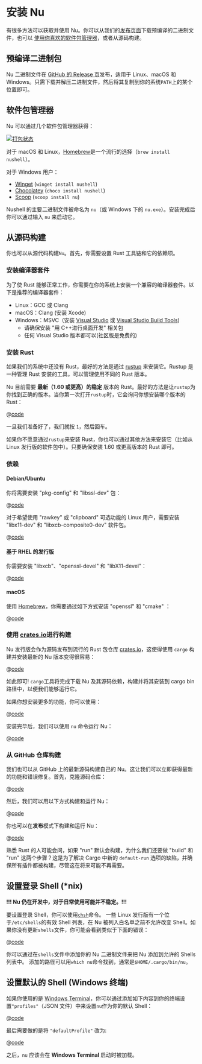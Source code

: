 # 安装 Nu

有很多方法可以获取并使用 Nu。你可以从我们的[发布页面](https://github.com/nushell/nushell/releases)下载预编译的二进制文件，也可以 [使用你喜欢的软件包管理器](https://repology.org/project/nushell/versions)，或者从源码构建。

## 预编译二进制包

Nu 二进制文件在 [GitHub 的 Release 页](https://github.com/nushell/nushell/releases)发布，适用于 Linux、macOS 和 Windows。只需下载并解压二进制文件，然后将其复制到你的系统`PATH`上的某个位置即可。

## 软件包管理器

Nu 可以通过几个软件包管理器获得：

[![打包状态](https://repology.org/badge/vertical-allrepos/nushell.svg)](https://repology.org/project/nushell/versions)

对于 macOS 和 Linux，[Homebrew](https://brew.sh/)是一个流行的选择（`brew install nushell`）。

对于 Windows 用户：

- [Winget](https://docs.microsoft.com/en-us/windows/package-manager/winget/) (`winget install nushell`)
- [Chocolatey](https://chocolatey.org/) (`choco install nushell`)
- [Scoop](https://scoop.sh/) (`scoop install nu`)

Nushell 的主要二进制文件被命名为 `nu`（或 Windows 下的 `nu.exe`）。安装完成后你可以通过输入 `nu` 来启动它。

## 从源码构建

你也可以从源代码构建`Nu`。首先，你需要设置 Rust 工具链和它的依赖项。

### 安装编译器套件

为了使 Rust 能够正常工作，你需要在你的系统上安装一个兼容的编译器套件。以下是推荐的编译器套件：

- Linux：GCC 或 Clang
- macOS：Clang (安装 Xcode)
- Windows：MSVC（安装 [Visual Studio](https://visualstudio.microsoft.com/vs/community/) 或 [Visual Studio Build Tools](https://visualstudio.microsoft.com/downloads/#build-tools-for-visual-studio-2022))
  - 请确保安装 "用 C++进行桌面开发" 相关包
  - 任何 Visual Studio 版本都可以(社区版是免费的)

### 安装 Rust

如果我们的系统中还没有 Rust，最好的方法是通过 [rustup](https://rustup.rs/) 来安装它。Rustup 是一种管理 Rust 安装的工具，可以管理使用不同的 Rust 版本。

Nu 目前需要 **最新（1.60 或更高）的稳定** 版本的 Rust。最好的方法是让`rustup`为你找到正确的版本。当你第一次打开`rustup`时，它会询问你想安装哪个版本的 Rust：

@[code](@snippets/installation/rustup_choose_rust_version.sh)

一旦我们准备好了，我们就按 `1`，然后回车。

如果你不愿意通过`rustup`来安装 Rust，你也可以通过其他方法来安装它（比如从 Linux 发行版的软件包中）。只要确保安装 1.60 或更高版本的 Rust 即可。

### 依赖

#### Debian/Ubuntu

你将需要安装 "pkg-config" 和 "libssl-dev" 包：

@[code](@snippets/installation/install_pkg_config_libssl_dev.sh)

对于希望使用 "rawkey" 或 "clipboard" 可选功能的 Linux 用户，需要安装 "libx11-dev" 和 "libxcb-composite0-dev" 软件包。

@[code](@snippets/installation/use_rawkey_and_clipboard.sh)

#### 基于 RHEL 的发行版

你需要安装 "libxcb"、"openssl-devel" 和 "libX11-devel"：

@[code](@snippets/installation/install_rhel_dependencies.sh)

#### macOS

使用 [Homebrew](https://brew.sh/)，你需要通过如下方式安装 "openssl" 和 "cmake" ：

@[code](@snippets/installation/macos_deps.sh)

### 使用 [crates.io](https://crates.io)进行构建

Nu 发行版会作为源码发布到流行的 Rust 包仓库 [crates.io](https://crates.io/)，这使得使用 `cargo` 构建并安装最新的 Nu 版本变得很容易：

@[code](@snippets/installation/cargo_install_nu.sh)

如此即可! `cargo`工具将完成下载 Nu 及其源码依赖，构建并将其安装到 cargo bin 路径中，以便我们能够运行它。

如果你想安装更多的功能，你可以使用：

@[code](@snippets/installation/cargo_install_nu_more_features.sh)

安装完毕后，我们可以使用 `nu` 命令运行 Nu：

@[code](@snippets/installation/run_nu.sh)

### 从 GitHub 仓库构建

我们也可以从 GitHub 上的最新源码构建自己的 Nu。这让我们可以立即获得最新的功能和错误修复。首先，克隆源码仓库：

@[code](@snippets/installation/git_clone_nu.sh)

然后，我们可以用以下方式构建和运行 Nu：

@[code](@snippets/installation/build_nu_from_source.sh)

你也可以在**发布**模式下构建和运行 Nu：

@[code](@snippets/installation/build_nu_from_source_release.sh)

熟悉 Rust 的人可能会问，如果 "run" 默认会构建，为什么我们还要做 "build" 和 "run" 这两个步骤？这是为了解决 Cargo 中新的 `default-run` 选项的缺陷，并确保所有插件都被构建，尽管这在将来可能不再需要。

## 设置登录 Shell (\*nix)

**!!! Nu 仍在开发中，对于日常使用可能并不稳定。!!!**

要设置登录 Shell，你可以使用[`chsh`](https://linux.die.net/man/1/chsh)命令。
一些 Linux 发行版有一个位于`/etc/shells`的有效 Shell 列表，在 Nu 被列入白名单之前不允许改变 Shell。如果你没有更新`shells`文件，你可能会看到类似于下面的错误：

@[code](@snippets/installation/chsh_invalid_shell_error.sh)

你可以通过在`shells`文件中添加你的 Nu 二进制文件来把 Nu 添加到允许的 Shells 列表中。
添加的路径可以用`which nu`命令找到，通常是`$HOME/.cargo/bin/nu`。

## 设置默认的 Shell (Windows 终端)

如果你使用的是 [Windows Terminal](https://github.com/microsoft/terminal)，你可以通过添加如下内容到你的终端设置`"profiles"`（JSON 文件）中来设置`nu`作为你的默认 Shell：

@[code](@snippets/installation/windows_terminal_default_shell.sh)

最后需要做的是将 `"defaultProfile"` 改为:

@[code](@snippets/installation/windows_change_default_profile.sh)

之后，`nu` 应该会在 **Windows Terminal** 启动时被加载。
